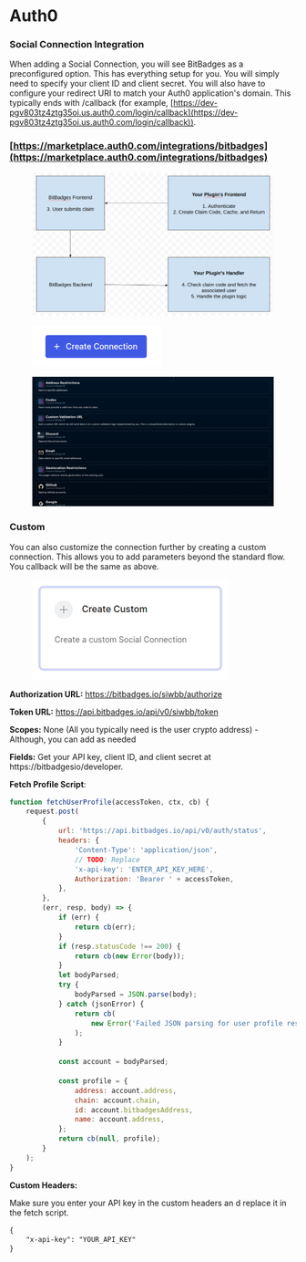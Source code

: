 # Auth0

### **Social Connection Integration**

When adding a Social Connection, you will see BitBadges as a preconfigured option. This has everything setup for you. You will simply need to specify your client ID and client secret. You will also have to configure your redirect URI to match your Auth0 application's domain. This typically ends with /callback (for example, [https://dev-pgv803tz4ztg35oi.us.auth0.com/login/callback](https://dev-pgv803tz4ztg35oi.us.auth0.com/login/callback)).

### [https://marketplace.auth0.com/integrations/bitbadges](https://marketplace.auth0.com/integrations/bitbadges)

<figure><img src="../../../.gitbook/assets/image (1) (1) (1) (1) (1) (1) (1) (1) (1) (1) (1) (1) (1) (1) (1) (1) (1) (1) (1) (1) (1) (1) (1) (1) (1) (1) (1) (1) (1) (1) (1) (1) (1) (1) (1) (1) (1) (1) (1) (1) (1) (1) (1) (1) (1) (1) (1) (1) (1) (1) (1).png" alt=""><figcaption></figcaption></figure>

<figure><img src="../../../.gitbook/assets/image (126).png" alt=""><figcaption></figcaption></figure>

<figure><img src="../../../.gitbook/assets/image (1) (1) (1) (1) (1) (1) (1) (1) (1) (1) (1) (1) (1) (1) (1) (1) (1) (1) (1) (1) (1) (1) (1) (1) (1) (1) (1) (1) (1) (1) (1) (1) (1) (1) (1) (1) (1) (1) (1) (1) (1) (1) (1) (1) (1) (1) (1) (1) (1) (1).png" alt=""><figcaption></figcaption></figure>

### Custom

You can also customize the connection further by creating a custom connection. This allows you to add parameters beyond the standard flow. You callback will be the same as above.

<figure><img src="../../../.gitbook/assets/image (3) (1) (1) (1) (1) (1) (1) (1) (1) (1) (1) (1) (1) (1) (1) (1) (1) (1) (1) (1).png" alt=""><figcaption></figcaption></figure>

**Authorization URL:** https://bitbadges.io/siwbb/authorize

**Token URL:** https://api.bitbadges.io/api/v0/siwbb/token

**Scopes:** None (All you typically need is the user crypto address) - Although, you can add as needed

**Fields:** Get your API key, client ID, and client secret at https://bitbadgesio/developer.

**Fetch Profile Script**:

```javascript
function fetchUserProfile(accessToken, ctx, cb) {
    request.post(
        {
            url: 'https://api.bitbadges.io/api/v0/auth/status',
            headers: {
                'Content-Type': 'application/json',
                // TODO: Replace
                'x-api-key': 'ENTER_API_KEY_HERE',
                Authorization: 'Bearer ' + accessToken,
            },
        },
        (err, resp, body) => {
            if (err) {
                return cb(err);
            }
            if (resp.statusCode !== 200) {
                return cb(new Error(body));
            }
            let bodyParsed;
            try {
                bodyParsed = JSON.parse(body);
            } catch (jsonError) {
                return cb(
                    new Error('Failed JSON parsing for user profile response.')
                );
            }

            const account = bodyParsed;

            const profile = {
                address: account.address,
                chain: account.chain,
                id: account.bitbadgesAddress,
                name: account.address,
            };
            return cb(null, profile);
        }
    );
}
```

**Custom Headers:**

Make sure you enter your API key in the custom headers an d replace it in the fetch script.

```
{
    "x-api-key": "YOUR_API_KEY"
}
```
